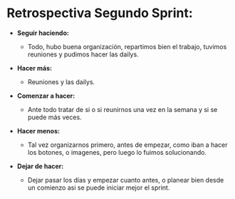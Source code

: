 # Retrospectiva Segundo Sprint:

  * **Seguir haciendo:**

    * Todo, hubo buena organización, repartimos bien el trabajo, tuvimos reuniones y pudimos hacer las dailys.

  * **Hacer más:** 

    * Reuniones y las dailys.

  * **Comenzar a hacer:** 

    * Ante todo tratar de si o si reunirnos una vez en la semana y si se puede más veces.

  * **Hacer menos:** 

    * Tal vez organizarnos primero, antes de empezar, como iban a hacer los botones, o imagenes, pero luego lo fuimos solucionando.

  * **Dejar de hacer:** 

    * Dejar pasar los días y empezar cuanto antes, o planear bien desde un comienzo asi se puede iniciar mejor el sprint.